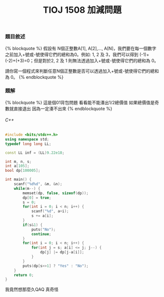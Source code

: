 ﻿---
title: TIOJ 1508 加減問題
tag: ["coding","tioj","dp","toi"]
categories: TIOJ
---

### 題目敘述

{% blockquote %}
假設有 N個正整數A[1], A[2],..., A[N]，我們要在每一個數字之前加入+號或-號使得它們的總和為0。例如: 1, 2 及 3，我們可以得到
(-1)+(-2)+(+3)=0；但是對於2, 2 及 1 則無法透過加入+號或-號使得它們的總和為 0。

請你寫一個程式來判斷任意N個正整數是否可以透過加入+號或-號使得它們的總和為 0。
{% endblockquote %}

<!-- more -->

### 題解

{% blockquote %}
這是個01背包問題
看看能不能湊出1/2總價值
如果總價值是奇數就直接退出
因為一定湊不出來
{% endblockquote %}

###### C++

``` C++
#include <bits/stdc++.h>
using namespace std;
typedef long long LL;

const LL inf = (LL)9.22e18;

int m, n, s;
int a[105];
bool dp[100005];

int main() {
    scanf("%d%d", &m, &n);
    while(m--) {
        memset(dp, false, sizeof(dp));
        dp[0] = true;
        s = 0;
        for(int i = 0; i < n; i++) {
            scanf("%d", a+i);
            s += a[i];
        }
        if(s&1) {
            puts("No");
            continue;
        } 
        for(int i = 0; i < n; i++) {
            for(int j = s; a[i] <= j; j--) {
                dp[j] |= dp[j-a[i]];
            }
        }
        puts(dp[s>>1] ? "Yes" : "No");
    }
    return 0;
}
```

我竟然想那麼久QAQ
真奇怪